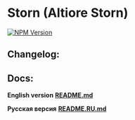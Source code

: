 # Storn (Altiore Storn)

<a href="https://www.npmjs.com/package/storn" target="_blank">
  <img src="https://img.shields.io/npm/v/storn.svg" alt="NPM Version" />
</a>

## Changelog:

## Docs:

**English version**
[**README.md**](https://github.com/altiore/storn/blob/main/README.md)

**Русская версия**
[**README.RU.md**](https://github.com/altiore/storn/blob/main/README.RU.md)

